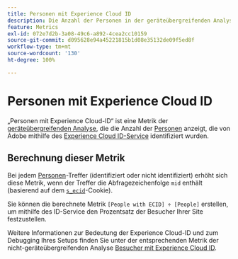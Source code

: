 ```yaml
---
title: Personen mit Experience Cloud ID
description: Die Anzahl der Personen in der geräteübergreifenden Analyse, die über eine Experience Cloud ID verfügen.
feature: Metrics
exl-id: 072e7d2b-3a08-49c6-a892-4cea2cc10159
source-git-commit: d095628e94a45221815b1d08e35132de09f5ed8f
workflow-type: tm+mt
source-wordcount: '130'
ht-degree: 100%

---
```


# Personen mit Experience Cloud ID

„Personen mit Experience Cloud-ID“ ist eine Metrik der [geräteübergreifenden Analyse](../cda/overview.md), die die Anzahl der [Personen](people.md) anzeigt, die von Adobe mithilfe des [Experience Cloud ID-Service](https://experienceleague.adobe.com/docs/id-service/using/home.html?lang=de) identifiziert wurden.

## Berechnung dieser Metrik

Bei jedem [Personen](people.md)[](overview.md)-Treffer (identifiziert oder nicht identifiziert) erhöht sich diese Metrik, wenn der Treffer die Abfragezeichenfolge `mid` enthält (basierend auf dem [`s_ecid`](https://experienceleague.adobe.com/docs/core-services/interface/ec-cookies/cookies-analytics.html?lang=de)-Cookie).

Sie können die berechnete Metrik `[People with ECID] ÷ [People]` erstellen, um mithilfe des ID-Service den Prozentsatz der Besucher Ihrer Site festzustellen.

Weitere Informationen zur Bedeutung der Experience Cloud-ID und zum Debugging Ihres Setups finden Sie unter der entsprechenden Metrik der nicht-geräteübergreifenden Analyse [Besucher mit Experience Cloud ID](visitors-with-ecid.md).
